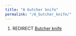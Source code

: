 ```yaml
---
title: "A butcher knife"
permalink: "/A_butcher_knife/"
---
```


1.  REDIRECT [Butcher knife](Butcher_knife "wikilink")